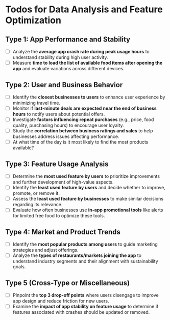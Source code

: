 # Todos for Data Analysis and Feature Optimization

## Type 1: App Performance and Stability
- [ ] Analyze the **average app crash rate during peak usage hours** to understand stability during high user activity.
- [ ] Measure **time to load the list of available food items after opening the app** and evaluate variations across different devices.

## Type 2: User and Business Behavior
- [ ] Identify the **closest businesses to users** to enhance user experience by minimizing travel time.
- [ ] Monitor if **last-minute deals are expected near the end of business hours** to notify users about potential offers.
- [ ] Investigate **factors influencing repeat purchases** (e.g., price, food quality, purchasing hours) to encourage user loyalty.
- [ ] Study the **correlation between business ratings and sales** to help businesses address issues affecting performance.
- [ ] At what time of the day is it most likely to find the most products available?

## Type 3: Feature Usage Analysis
- [ ] Determine the **most used feature by users** to prioritize improvements and further development of high-value aspects.
- [ ] Identify the **least used feature by users** and decide whether to improve, promote, or remove it.
- [ ] Assess the **least used feature by businesses** to make similar decisions regarding its relevance.
- [ ] Evaluate how often businesses use **in-app promotional tools** like alerts for limited free food to optimize these tools.

## Type 4: Market and Product Trends
- [ ] Identify the **most popular products among users** to guide marketing strategies and adjust offerings.
- [ ] Analyze the **types of restaurants/markets joining the app** to understand industry segments and their alignment with sustainability goals.

## Type 5 (Cross-Type or Miscellaneous)
- [ ] Pinpoint the **top 3 drop-off points** where users disengage to improve app design and reduce friction for new users.
- [ ] Examine the **impact of app stability on feature usage** to determine if features associated with crashes should be updated or removed.
